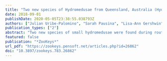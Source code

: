 ```yaml
---
title: "Two new species of Hydromedusae from Queensland, Australia (Hydrozoa, Leptothecata)"
date: 2018-09-01
publishDate: 2020-05-05T23:38:55.038793Z
authors: ["Julian Uribe-Palomino", "Sarah Pausina", "Lisa-Ann Gershwin"]
publication_types: ["2"]
abstract: "Two new species of small hydromedusae were found during routine monitoring in coastal waters of eastern Australia and are here described. The first, Melicertissa antrichardsoni Uribe-Palomino & Gershwin, sp. n., from Moreton Bay, Queensland, is placed in its genus because of its possession of both cordyli and eight-fold symmetry. It differs from its congeners in two conspicuous features: firstly, having small, oval split gonads located adjacent to the base of the stomach, and secondly, in its extremely small size at maturity (2 mm bell diameter, compared to the next smallest species at 7 mm). Moreover, it possesses a unique combination of other characters. This species appears to be endemic to Moreton Bay. The second new species, Paralovenia yongalensis Gershwin & Uribe-Palomino, sp. n., from the Great Barrier Reef, Queensland, is placed in its genus because of its two opposite normal tentacles and two opposite marginal clusters of cirri. It differs from its congeners primarily in a more rounded body than the others; the shape, length, and position of its short spindle-shaped, distal gonads; possession of subumbrellar nematocyst clusters; and possession of statocysts. These discoveries bring the total number of Melicertissa species to eight and the total number of Paralovenia species to three. The discovery of these two micromedusae underscores the need for further examination of the often-ignored minute and/or gelatinous fauna."
featured: false
publication: "*ZooKeys*"
url_pdf: "https://zookeys.pensoft.net/articles.php?id=26862"
doi: "10.3897/zookeys.783.26862"
---
```


